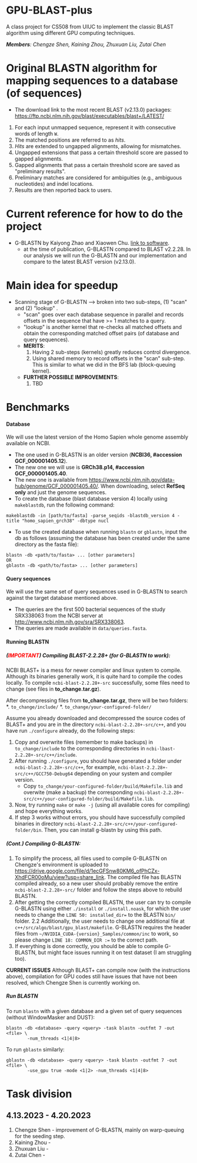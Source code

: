 # GPU-BLAST-plus
A class project for CS508 from UIUC to implement the classic BLAST algorithm using different GPU computing techniques. 

_**Members**: Chengze Shen, Kaining Zhou, Zhuxuan Liu, Zutai Chen_


# Original BLASTN algorithm for mapping sequences to a database (of sequences)
* The download link to the most recent BLAST (v2.13.0) packages: <https://ftp.ncbi.nlm.nih.gov/blast/executables/blast+/LATEST/>

1. For each input unmapped sequence, represent it with consecutive words of length `W`.
2. The matched positions are referred to as _hits_.
3. _Hits_ are extended to ungapped alignments, allowing for mismatches. 
4. Ungapped extensions that pass a certain threshold score are passed to gapped alignments.
5. Gapped alignments that pass a certain threshold score are saved as "preliminary results".
6. Preliminary matches are considered for ambiguities (e.g., ambiguous nucleotides) and indel locations.
7. Results are then reported back to users.

# Current reference for how to do the project
* G-BLASTN by Kaiyong Zhao and Xiaowen Chu. [link to software](http://www.comp.hkbu.edu.hk/~chxw/software/G-BLASTN.html).
  * at the time of publication, G-BLASTN compared to BLAST v2.2.28. In our analysis we will run the G-BLASTN and our implementation and compare to the latest BLAST version (v2.13.0).


# Main idea for speedup
* Scanning stage of G-BLASTN --> broken into two sub-steps, (1) "scan" and (2) "lookup" .
  * "scan" goes over each database sequence in parallel and records offsets in the sequence that have >= 1 matches to a query.
  * "lookup" is another kernel that re-checks all matched offsets and obtain the corresponding matched offset pairs (of database and query sequences).
  * **MERITS**: 
    1. Having 2 sub-steps (kernels) greatly reduces control divergence.
    2. Using shared memory to record offsets in the "scan" sub-step. This is similar to what we did in the BFS lab (block-queuing kernel).
  * **FURTHER POSSIBLE IMPROVEMENTS**:
    1. TBD

# Benchmarks
#### Database
We will use the latest version of the Homo Sapien whole genome assembly available on NCBI.
  * The one used in G-BLASTN is an older version (__NCBI36, #accession GCF_000001405.12__).
  * The new one we will use is __GRCh38.p14, #accession GCF_000001405.40__.
  * The new one is available from <https://www.ncbi.nlm.nih.gov/data-hub/genome/GCF_000001405.40/>. When downloading, select **RefSeq only** and just the genome sequences.
  * To create the database (blast database version 4) locally using `makeblastdb`, run the following command:
```
makeblastdb -in [path/to/fasta] -parse_seqids -blastdb_version 4 -title "homo_sapien_grch38" -dbtype nucl
```
  * To use the created database when running `blastn` or `gblastn`, input the db as follows (assuming the database has been created under the same directory as the fasta file):
```
blastn -db <path/to/fasta> ... [other parameters]
OR
gblastn -db <path/to/fasta> ... [other parameters]
```

#### Query sequences
We will use the same set of query sequences used in G-BLASTN to search against the target database mentioned above.
  * The queries are the first 500 bacterial sequences of the study SRX338063 from the NCBI server at <http://www.ncbi.nlm.nih.gov/sra/SRX338063>.
  * The queries are made available in `data/queries.fasta`.

#### Running BLASTN
##### (<span style="color:red">*IMPORTANT*</span>) Compiling BLAST-2.2.28+ (for G-BLASTN to work):
NCBI BLAST+ is a mess for newer compiler and linux system to compile. Although its binaries generally work, it is quite hard to compile the codes locally.
To compile `ncbi-blast-2.2.28+-src` successfully, some files need to change (see files in **to_change.tar.gz**).

After decompressing files from **to_change.tar.gz**, there will be two folders:
*. `to_change/include/`
*. `to_change/your-configured-folder/`

Assume you already downloaded and decompressed the source codes of BLAST+ and you are in the directory `ncbi-blast-2.2.28+-src/c++`, and you have run `./configure` already, do the following steps:
1. Copy and overwrite files (remember to make backups) in `to_change/include` to the corresponding directories in `ncbi-lbast-2.2.28+-src/c++/include`.
2. After running `./configure`, you should have generated a folder under `ncbi-blast-2.2.28+-src/c++`, for example, `ncbi-blast-2.2.28+-src/c++/GCC750-Debug64` depending on your system and compiler version.
   * Copy `to_change/your-configured-folder/build/Makefile.lib` and overwite (make a backup) the corresponding `ncbi-blast-2.2.28+-src/c++/your-configured-folder/build/Makefile.lib`.
3. Now, try running `make` or `make -j` (using all available cores for compiling) and hope everything works.
4. If step 3 works without errors, you should have successfully compiled binaries in directory `ncbi-blast-2.2.28+-src/c++/your-configured-folder/bin`. Then, you can install g-blastn by using this path.

##### (Cont.) Compiling G-BLASTN:
1. To simplify the process, all files used to compile G-BLASTN on Chengze's environment is uploaded to <https://drive.google.com/file/d/1ecGFSnw80KM6_ofPhCZx-XhdFCR00oMu/view?usp=share_link>. The compiled file has BLASTN compiled already, so a new user should probably remove the entire `ncbi-blast-2.2.28+-src/` folder and follow the steps above to rebuild BLASTN.
2. After getting the correctly compiled BLASTN, the user can try to compile G-BLASTN using either `./install` or `./install.noask`, for which the user needs to change the `LINE 50: installed_dir=` to the BLASTN `bin/` folder.
2.2 Additionally, the user needs to change one additional file at `c++/src/algo/blast/gpu_blast/makefile`. G-BLASTN requires the header files from `~/NVIDIA_CUDA-{version}_Samples/common/inc` to work, so please change `LINE 18: COMMON_DIR :=` to the correct path.
3. If everything is done correctly, you should be able to compile G-BLASTN, but might face issues running it on test dataset (I am struggling too).

**CURRENT ISSUES**
Although BLAST+ can compile now (with the instructions above), compilation for GPU codes still have issues that have not been resolved, which Chengze Shen is currently working on.

##### Run BLASTN
To run `blastn` with a given database and a given set of query sequences (without WindowMasker and DUST):
```
blastn -db <database> -query <query> -task blastn -outfmt 7 -out <file> \
        -num_threads <1|4|8>
```
To run `gblastn` similarly:
```
gblastn -db <database> -query <query> -task blastn -outfmt 7 -out <file> \
        -use_gpu true -mode <1|2> -num_threads <1|4|8>
```

# Task division
## 4.13.2023 - 4.20.2023
1. Chengze Shen - improvement of G-BLASTN, mainly on warp-queuing for the seeding step.
2. Kaining Zhou - 
2. Zhuxuan Liu - 
3. Zutai Chen - 
